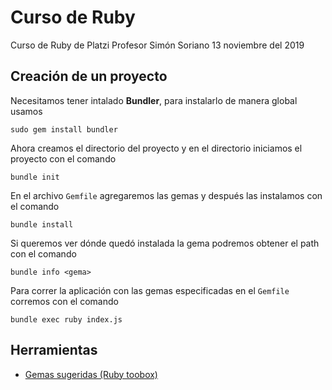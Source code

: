 # Curso de Ruby

Curso de Ruby de Platzi
Profesor Simón Soriano
13 noviembre del 2019

## Creación de un proyecto

Necesitamos tener intalado **Bundler**, para instalarlo de manera global usamos

```shell
sudo gem install bundler
```
Ahora creamos el directorio del proyecto y en el directorio iniciamos el proyecto con el comando

```shell
bundle init
```

En el archivo `Gemfile` agregaremos las gemas y después las instalamos con el comando

```shell
bundle install
```

Si queremos ver dónde quedó instalada la gema podremos obtener el path con el comando

```shell
bundle info <gema>
```

Para correr la aplicación con las gemas especificadas en el `Gemfile` corremos con el comando

```shell
bundle exec ruby index.js
```

## Herramientas

- [Gemas sugeridas (Ruby toobox)](https://www.ruby-toolbox.com/)